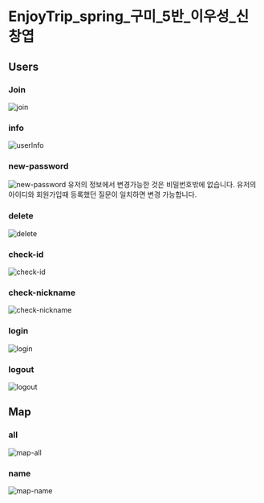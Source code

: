 # EnjoyTrip_spring_구미_5반_이우성_신창엽



## Users

### Join
![join](/uploads/32b04c44753dea6f5bf991b3e4020a6b/join.PNG)

### info
![userInfo](/uploads/a5b0c3471117814ab50ab1c80ee58f1b/userInfo.PNG)

### new-password
![new-password](/uploads/06a68a692f99fb5c12519fc3388e1209/new-password.PNG)
유저의 정보에서 변경가능한 것은 비밀번호밖에 없습니다. 
유저의 아이디와 회원가입때 등록했던 질문이 일치하면 변경 가능합니다.

### delete
![delete](/uploads/ddb752743177d0a24d51a4c04ad54ecf/delete.PNG)

### check-id
![check-id](/uploads/dd56fa020923699245148ccc32165622/check-id.PNG)

### check-nickname
![check-nickname](/uploads/022b44bf924cf9cb73b618eb2b7069c8/check-nickname.PNG)

### login
![login](/uploads/18e00850e7e9add5731abe307e69a6d1/login.PNG)

### logout
![logout](/uploads/03cb617d22eacec4b0671ea181fec0cd/logout.PNG)

## Map

### all
![map-all](/uploads/9e8e12638e60c64ccb5e4be72be3c050/map-all.PNG)

### name
![map-name](/uploads/00964f927a042ca8d3f90495821cbd5d/map-name.PNG)
